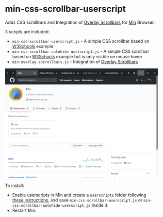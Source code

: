 # min-css-scrollbar-userscript  

Adds CSS scrollbars and Integration of [Overlay Scrollbars](https://kingsora.github.io/OverlayScrollbars/#!overview) for [Min](https://minbrowser.github.io/min) Browser.
  
  
3 scripts are included:  
* `min-css-scrollbar-userscript.js` - A simple CSS scrollbar based on [W3Schools](https://www.w3schools.com/howto/tryit.asp?filename=tryhow_css_custom_scrollbar) example
* `min-css-scrollbar-autohide-userscript.js` - A simple CSS scrollbar based on [W3Schools](https://www.w3schools.com/howto/tryit.asp?filename=tryhow_css_custom_scrollbar) example but is only visible on mouse hover  
* `min-overlay-socrollbars.js` - Integration of [Overlay Scrollbars](https://kingsora.github.io/OverlayScrollbars/#!overview)   
  

![Screenshot](/screenshot.png?raw=true)

To install: 

* Enable userscripts in Min and create a `userscripts` folder following [these instructions](https://github.com/minbrowser/min/wiki/userscripts), and save `min-css-scrollbar-userscript.js` or `min-css-scrollbar-autohide-userscript.js` inside it.
* Restart Min. 